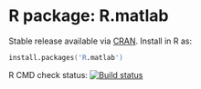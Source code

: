 # R package: R.matlab

Stable release available via [CRAN](http://cran.r-project.org/package=R.matlab).  Install in R as:

```s
install.packages('R.matlab')
```


R CMD check status: <a href="https://travis-ci.org/HenrikBengtsson/R.matlab"><img src="https://travis-ci.org/HenrikBengtsson/R.matlab.svg?branch=master" alt="Build status"></a>
